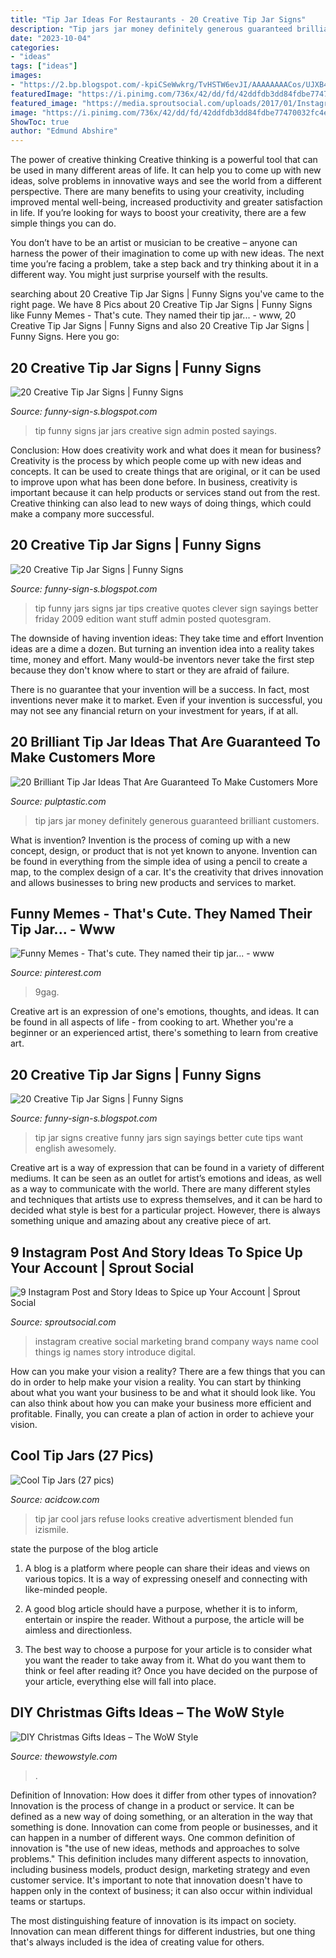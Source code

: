 ```yaml
---
title: "Tip Jar Ideas For Restaurants - 20 Creative Tip Jar Signs"
description: "Tip jars jar money definitely generous guaranteed brilliant customers"
date: "2023-10-04"
categories:
- "ideas"
tags: ["ideas"]
images:
- "https://2.bp.blogspot.com/-kpiCSeWwkrg/TvHSTW6evJI/AAAAAAAACos/UJXB42FDjXw/s640/funny+tip+jars+012.jpg"
featuredImage: "https://i.pinimg.com/736x/42/dd/fd/42ddfdb3dd84fdbe77470032fc4eec1d--tip-jars-jokes-photos.jpg"
featured_image: "https://media.sproutsocial.com/uploads/2017/01/Instagram-Post-Ideas.png"
image: "https://i.pinimg.com/736x/42/dd/fd/42ddfdb3dd84fdbe77470032fc4eec1d--tip-jars-jokes-photos.jpg"
ShowToc: true
author: "Edmund Abshire"
---
```



The power of creative thinking
Creative thinking is a powerful tool that can be used in many different areas of life. It can help you to come up with new ideas, solve problems in innovative ways and see the world from a different perspective.
There are many benefits to using your creativity, including improved mental well-being, increased productivity and greater satisfaction in life. If you’re looking for ways to boost your creativity, there are a few simple things you can do.

You don’t have to be an artist or musician to be creative – anyone can harness the power of their imagination to come up with new ideas. The next time you’re facing a problem, take a step back and try thinking about it in a different way. You might just surprise yourself with the results.

	

		
searching about 20 Creative Tip Jar Signs | Funny Signs you've came to the right page. We have 8 Pics about 20 Creative Tip Jar Signs | Funny Signs like Funny Memes - That&#039;s cute. They named their tip jar... - www, 20 Creative Tip Jar Signs | Funny Signs and also 20 Creative Tip Jar Signs | Funny Signs. Here you go:
		
    
## 20 Creative Tip Jar Signs | Funny Signs

<img loading=lazy src="https://2.bp.blogspot.com/-kpiCSeWwkrg/TvHSTW6evJI/AAAAAAAACos/UJXB42FDjXw/s640/funny+tip+jars+012.jpg" onerror="this.onerror=null;this.src='https://tse4.mm.bing.net/th?id=OIP.fPza6x36Y58toO6wry1gfQAAAA&amp;pid=15.1';" alt="20 Creative Tip Jar Signs | Funny Signs">

_Source: funny-sign-s.blogspot.com_

>tip funny signs jar jars creative sign admin posted sayings. 

	

Conclusion: How does creativity work and what does it mean for business?
Creativity is the process by which people come up with new ideas and concepts. It can be used to create things that are original, or it can be used to improve upon what has been done before. In business, creativity is important because it can help products or services stand out from the rest. Creative thinking can also lead to new ways of doing things, which could make a company more successful.

    
## 20 Creative Tip Jar Signs | Funny Signs

<img loading=lazy src="https://2.bp.blogspot.com/-O5LlCGGa5xY/TvHSXfqyRlI/AAAAAAAACo8/of6XOSvfegU/s1600/funny+tip+jars+014.jpg" onerror="this.onerror=null;this.src='https://tse4.mm.bing.net/th?id=OIP.rEyTipEkO_KFSfnEwvNNcAAAAA&amp;pid=15.1';" alt="20 Creative Tip Jar Signs | Funny Signs">

_Source: funny-sign-s.blogspot.com_

>tip funny jars signs jar tips creative quotes clever sign sayings better friday 2009 edition want stuff admin posted quotesgram. 

	

The downside of having invention ideas: They take time and effort
Invention ideas are a dime a dozen. But turning an invention idea into a reality takes time, money and effort.
Many would-be inventors never take the first step because they don't know where to start or they are afraid of failure.

There is no guarantee that your invention will be a success. In fact, most inventions never make it to market. Even if your invention is successful, you may not see any financial return on your investment for years, if at all.

    
## 20 Brilliant Tip Jar Ideas That Are Guaranteed To Make Customers More

<img loading=lazy src="https://pulptastic.com/wp-content/uploads/2014/07/these-tip-jars-will-definitely-get-money-15.jpg" onerror="this.onerror=null;this.src='https://tse1.mm.bing.net/th?id=OIP.ZdM7poTGaGHAQmBt2nsfSQHaIg&amp;pid=15.1';" alt="20 Brilliant Tip Jar Ideas That Are Guaranteed To Make Customers More">

_Source: pulptastic.com_

>tip jars jar money definitely generous guaranteed brilliant customers. 

	

What is invention?
Invention is the process of coming up with a new concept, design, or product that is not yet known to anyone. Invention can be found in everything from the simple idea of using a pencil to create a map, to the complex design of a car. It's the creativity that drives innovation and allows businesses to bring new products and services to market.

    
## Funny Memes - That&#039;s Cute. They Named Their Tip Jar... - Www

<img loading=lazy src="https://i.pinimg.com/736x/42/dd/fd/42ddfdb3dd84fdbe77470032fc4eec1d--tip-jars-jokes-photos.jpg" onerror="this.onerror=null;this.src='https://tse1.mm.bing.net/th?id=OIP.u6d3lxIS96cjuJ1GOwwNPQHaJ3&amp;pid=15.1';" alt="Funny Memes - That&#039;s cute. They named their tip jar... - www">

_Source: pinterest.com_

>9gag. 

	

Creative art is an expression of one's emotions, thoughts, and ideas. It can be found in all aspects of life - from cooking to art. Whether you're a beginner or an experienced artist, there's something to learn from creative art.

    
## 20 Creative Tip Jar Signs | Funny Signs

<img loading=lazy src="https://3.bp.blogspot.com/-PtTsJtNIsPM/TvHSNUixX6I/AAAAAAAACoU/IO-T2VuV6NY/s1600/funny+tip+jars+009.jpg" onerror="this.onerror=null;this.src='https://tse4.mm.bing.net/th?id=OIP.e98RrqR8KS7GcKvqnYi6_wHaFj&amp;pid=15.1';" alt="20 Creative Tip Jar Signs | Funny Signs">

_Source: funny-sign-s.blogspot.com_

>tip jar signs creative funny jars sign sayings better cute tips want english awesomely. 

	

Creative art is a way of expression that can be found in a variety of different mediums. It can be seen as an outlet for artist’s emotions and ideas, as well as a way to communicate with the world. There are many different styles and techniques that artists use to express themselves, and it can be hard to decided what style is best for a particular project. However, there is always something unique and amazing about any creative piece of art.

    
## 9 Instagram Post And Story Ideas To Spice Up Your Account | Sprout Social

<img loading=lazy src="https://media.sproutsocial.com/uploads/2017/01/Instagram-Post-Ideas.png" onerror="this.onerror=null;this.src='https://tse1.mm.bing.net/th?id=OIP.fb9zpyjisdyOpPxnZMErlQHaEX&amp;pid=15.1';" alt="9 Instagram Post and Story Ideas to Spice up Your Account | Sprout Social">

_Source: sproutsocial.com_

>instagram creative social marketing brand company ways name cool things ig names story introduce digital. 

	

How can you make your vision a reality?
There are a few things that you can do in order to help make your vision a reality. You can start by thinking about what you want your business to be and what it should look like. You can also think about how you can make your business more efficient and profitable. Finally, you can create a plan of action in order to achieve your vision.

    
## Cool Tip Jars (27 Pics)

<img loading=lazy src="https://cdn.acidcow.com/pics/20180108/tip_23.jpg" onerror="this.onerror=null;this.src='https://tse2.mm.bing.net/th?id=OIP.LnUHayi-fwAmIwSkKfgg1gHaNl&amp;pid=15.1';" alt="Cool Tip Jars (27 pics)">

_Source: acidcow.com_

>tip jar cool jars refuse looks creative advertisment blended fun izismile. 

	

state the purpose of the blog article
1. A blog is a platform where people can share their ideas and views on various topics. It is a way of expressing oneself and connecting with like-minded people.
2. A good blog article should have a purpose, whether it is to inform, entertain or inspire the reader. Without a purpose, the article will be aimless and directionless.

3. The best way to choose a purpose for your article is to consider what you want the reader to take away from it. What do you want them to think or feel after reading it? Once you have decided on the purpose of your article, everything else will fall into place.

    
## DIY Christmas Gifts Ideas – The WoW Style

<img loading=lazy src="http://thewowstyle.com/wp-content/uploads/2014/12/DIY-Christmas-gift-–-Hershey’s-kisses-in-a-whisk.jpg" onerror="this.onerror=null;this.src='https://tse3.mm.bing.net/th?id=OIP.RsKio-n-Bj-MEjZ91oySNgHaL2&amp;pid=15.1';" alt="DIY Christmas Gifts Ideas – The WoW Style">

_Source: thewowstyle.com_

>. 

	

Definition of Innovation: How does it differ from other types of innovation?
Innovation is the process of change in a product or service. It can be defined as a new way of doing something, or an alteration in the way that something is done. Innovation can come from people or businesses, and it can happen in a number of different ways. 
One common definition of innovation is "the use of new ideas, methods and approaches to solve problems." This definition includes many different aspects to innovation, including business models, product design, marketing strategy and even customer service. It's important to note that innovation doesn't have to happen only in the context of business; it can also occur within individual teams or startups. 

The most distinguishing feature of innovation is its impact on society. Innovation can mean different things for different industries, but one thing that's always included is the idea of creating value for others.

